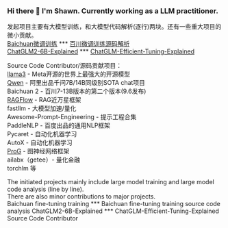 ### Hi there 👋 I'm Shawn. Currently working as a LLM practitioner.
发起项目主要有大模型训练，和大模型代码解析(逐行)两块。还有一些重大项目的微小贡献。  
[Baichuan微调训练](https://github.com/ArtificialZeng/Baichuan-Chat-Tuning)       *** [百川微调训练源码解析](https://github.com/ArtificialZeng/Baichuan-Qwen-Llama-tuning-Explained)  
[ChatGLM2-6B-Explained](https://github.com/ArtificialZeng/ChatGLM2-6B-Explained) ***  [ChatGLM-Efficient-Tuning-Explained](https://github.com/ArtificialZeng/ChatGLM-Efficient-Tuning-Explained)

Source Code Contributor/源码贡献项目：  
[llama3](https://github.com/meta-llama/llama3) - Meta开源的世界上最强大的开源模型  
[Qwen](https://github.com/QwenLM/Qwen) - 阿里出品千问7B/14B同级别SOTA chat项目  
Baichuan 2 - 百川7-13B版本的第二个版本(9.6发布)  
[RAGFlow](https://github.com/infiniflow/ragflow) - RAG近万星框架  
fastllm - 大模型加速/量化  
Awesome-Prompt-Engineering - 提示工程合集  
PaddleNLP - 百度出品的通用NLP框架  
Pycaret - 自动化机器学习  
AutoX - 自动化机器学习  
[ProG](https://github.com/sheldonresearch/ProG/tree/main) - 图神经网络框架  
ailabx（getee）- 量化金融  
torchlm 等

The initiated projects mainly include large model training and large model code analysis (line by line).   
There are also minor contributions to major projects.   
Baichuan fine-tuning training *** Baichuan fine-tuning training source code analysis 
ChatGLM2-6B-Explained *** 
ChatGLM-Efficient-Tuning-Explained Source Code Contributor

<!--
**ArtificialZeng/ArtificialZeng** is a ✨ _special_ ✨ repository because its `README.md` (this file) appears on your GitHub profile.

Here are some ideas to get you started:

- 🔭 I’m currently working on ...
- 🌱 I’m currently learning ...
- 👯 I’m looking to collaborate on ...
- 🤔 I’m looking for help with ...
- 💬 Ask me about ...
- 📫 How to reach me: ...
- 😄 Pronouns: ...
- ⚡ Fun fact: ...
-->
